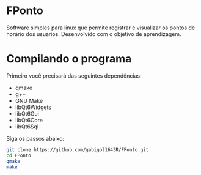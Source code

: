# FPonto
Software simples para linux que permite registrar e visualizar os pontos de horário dos usuarios. Desenvolvido com o objetivo de aprendizagem.


# Compilando o programa
Primeiro você precisará das seguintes dependências:
- qmake
- g++
- GNU Make
- libQt6Widgets
- libQt6Gui
- libQt6Core
- libQt6Sql

Siga os passos abaixo:
```sh
git clone https://github.com/gabigol1643R/FPonto.git
cd FPonto
qmake
make
```
